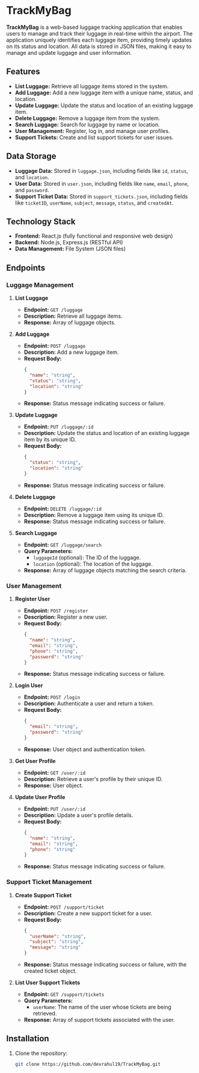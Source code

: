 # TrackMyBag

**TrackMyBag** is a web-based luggage tracking application that enables users to manage and track their luggage in real-time within the airport. The application uniquely identifies each luggage item, providing timely updates on its status and location. All data is stored in JSON files, making it easy to manage and update luggage and user information.

## Features

- **List Luggage:** Retrieve all luggage items stored in the system.
- **Add Luggage:** Add a new luggage item with a unique name, status, and location.
- **Update Luggage:** Update the status and location of an existing luggage item.
- **Delete Luggage:** Remove a luggage item from the system.
- **Search Luggage:** Search for luggage by name or location.
- **User Management:** Register, log in, and manage user profiles.
- **Support Tickets:** Create and list support tickets for user issues.

## Data Storage

- **Luggage Data:** Stored in `luggage.json`, including fields like `id`, `status`, and `location`.
- **User Data:** Stored in `user.json`, including fields like `name`, `email`, `phone`, and `password`.
- **Support Ticket Data:** Stored in `support_tickets.json`, including fields like `ticketID`, `userName`, `subject`, `message`, `status`, and `createdAt`.

## Technology Stack

- **Frontend:** React.js (fully functional and responsive web design)
- **Backend:** Node.js, Express.js (RESTful API)
- **Data Management:** File System (JSON files)

## Endpoints

### Luggage Management

1. **List Luggage**
   - **Endpoint:** `GET /luggage`
   - **Description:** Retrieve all luggage items.
   - **Response:** Array of luggage objects.

2. **Add Luggage**
   - **Endpoint:** `POST /luggage`
   - **Description:** Add a new luggage item.
   - **Request Body:**
     ```json
     {
       "name": "string",
       "status": "string",
       "location": "string"
     }
     ```
   - **Response:** Status message indicating success or failure.

3. **Update Luggage**
   - **Endpoint:** `PUT /luggage/:id`
   - **Description:** Update the status and location of an existing luggage item by its unique ID.
   - **Request Body:**
     ```json
     {
       "status": "string",
       "location": "string"
     }
     ```
   - **Response:** Status message indicating success or failure.

4. **Delete Luggage**
   - **Endpoint:** `DELETE /luggage/:id`
   - **Description:** Remove a luggage item using its unique ID.
   - **Response:** Status message indicating success or failure.

5. **Search Luggage**
   - **Endpoint:** `GET /luggage/search`
   - **Query Parameters:**
     - `luggageId` (optional): The ID of the luggage.
     - `location` (optional): The location of the luggage.
   - **Response:** Array of luggage objects matching the search criteria.

### User Management

1. **Register User**
   - **Endpoint:** `POST /register`
   - **Description:** Register a new user.
   - **Request Body:**
     ```json
     {
       "name": "string",
       "email": "string",
       "phone": "string",
       "password": "string"
     }
     ```
   - **Response:** Status message indicating success or failure.

2. **Login User**
   - **Endpoint:** `POST /login`
   - **Description:** Authenticate a user and return a token.
   - **Request Body:**
     ```json
     {
       "email": "string",
       "password": "string"
     }
     ```
   - **Response:** User object and authentication token.

3. **Get User Profile**
   - **Endpoint:** `GET /user/:id`
   - **Description:** Retrieve a user's profile by their unique ID.
   - **Response:** User object.

4. **Update User Profile**
   - **Endpoint:** `PUT /user/:id`
   - **Description:** Update a user's profile details.
   - **Request Body:**
     ```json
     {
       "name": "string",
       "email": "string",
       "phone": "string"
     }
     ```
   - **Response:** Status message indicating success or failure.

### Support Ticket Management

1. **Create Support Ticket**
   - **Endpoint:** `POST /support/ticket`
   - **Description:** Create a new support ticket for a user.
   - **Request Body:**
     ```json
     {
       "userName": "string",
       "subject": "string",
       "message": "string"
     }
     ```
   - **Response:** Status message indicating success or failure, with the created ticket object.

2. **List User Support Tickets**
   - **Endpoint:** `GET /support/tickets`
   - **Query Parameters:**
     - `userName`: The name of the user whose tickets are being retrieved.
   - **Response:** Array of support tickets associated with the user.

## Installation

1. Clone the repository:
   ```bash
   git clone https://github.com/devrahul19/TrackMyBag.git
   
